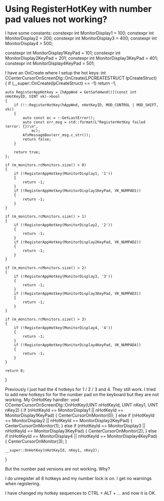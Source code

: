 
# Using RegisterHotKey with number pad values not working?

I have some constants:
constexpr int MonitorDisplay1 = 100;
constexpr int MonitorDisplay2 = 200;
constexpr int MonitorDisplay3 = 400;
constexpr int MonitorDisplay4 = 500;

constexpr int MonitorDisplay1KeyPad = 101;
constexpr int MonitorDisplay2KeyPad = 201;
constexpr int MonitorDisplay3KeyPad = 401;
constexpr int MonitorDisplay4KeyPad = 501;

I have an OnCreate where I setup the hot keys:
int CCenterCursorOnScreenDlg::OnCreate(LPCREATESTRUCT lpCreateStruct)
{
    if (__super::OnCreate(lpCreateStruct) == -1)
        return -1;

    auto RegisterAppHotkey = [hAppWnd = GetSafeHwnd()](const int nHotKeyID, UINT vk)->bool
    {
        if (!::RegisterHotKey(hAppWnd, nHotKeyID, MOD_CONTROL | MOD_SHIFT, vk))
        {
            auto const ec = ::GetLastError();
            auto const err_msg = std::format(L"RegisterHotKey failed (error: {})\n",
                ec);
            AfxMessageBox(err_msg.c_str());
            return false;
        }

        return true;
    };

    if (m_monitors.rcMonitors.size() > 0)
    {
        if (!RegisterAppHotkey(MonitorDisplay1, '1'))
        {
            return -1;
        }
        if (!RegisterAppHotkey(MonitorDisplay1KeyPad, VK_NUMPAD1))
        {
            return -1;
        }
    }

    if (m_monitors.rcMonitors.size() > 1)
    {
        if (!RegisterAppHotkey(MonitorDisplay2, '2'))
        {
            return -1;
        }
        if (!RegisterAppHotkey(MonitorDisplay2KeyPad, VK_NUMPAD2))
        {
            return -1;
        }
    }

    if (m_monitors.rcMonitors.size() > 2)
    {
        if (!RegisterAppHotkey(MonitorDisplay3, '3'))
        {
            return -1;
        }
        if (!RegisterAppHotkey(MonitorDisplay3KeyPad, VK_NUMPAD3))
        {
            return -1;
        }
    }

    if (m_monitors.rcMonitors.size() > 3)
    {
        if (!RegisterAppHotkey(MonitorDisplay4, '4'))
        {
            return -1;
        }
        if (!RegisterAppHotkey(MonitorDisplay4KeyPad, VK_NUMPAD4))
        {
            return -1;
        }
    }

    return 0;
}

Previously I just had the 4 hotkeys for 1 / 2 / 3 and 4. They still work. I tried to add new hotkeys for for the number pad on the keyboard but they are not working.
My OnHotKey handler:
void CCenterCursorOnScreenDlg::OnHotKey(UINT nHotKeyId, UINT nKey1, UINT nKey2)
{
    if (nHotKeyId == MonitorDisplay1 || nHotKeyId == MonitorDisplay1KeyPad)
    {
        CenterCursorOnMonitor(0);
    }
    else if (nHotKeyId == MonitorDisplay2 || nHotKeyId == MonitorDisplay2KeyPad)
    {
        CenterCursorOnMonitor(1);
    }
    else if (nHotKeyId == MonitorDisplay3 || nHotKeyId == MonitorDisplay3KeyPad)
    {
        CenterCursorOnMonitor(2);
    }
    else if (nHotKeyId == MonitorDisplay4 || nHotKeyId == MonitorDisplay4KeyPad)
    {
        CenterCursorOnMonitor(3);
    }

    __super::OnHotKey(nHotKeyId, nKey1, nKey2);
}

But the number pad versions are not working. Why?

I do unregister all 8 hotkeys and my number lock is on. I get no warnings when registering.

I have changed my hotkey sequences to CTRL + ALT + ... and now it is OK.

        